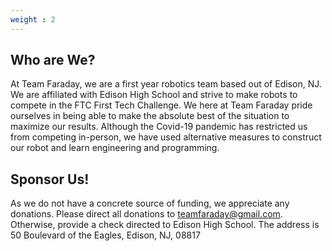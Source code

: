 ```yaml
---
weight : 2
---
```


Who are We?
---
At Team Faraday, we are a first year robotics team based out of Edison, NJ. We are affiliated with Edison High School and strive to make robots to compete in the FTC First Tech Challenge. We here at Team Faraday pride ourselves in being able to make the absolute best of the situation to maximize our results. Although the Covid-19 pandemic has restricted us from competing in-person, we have used alternative measures to construct our robot and learn engineering and programming. 


Sponsor Us!
---
As we do not have a concrete source of funding, we appreciate any donations. Please direct all donations to teamfaraday@gmail.com. Otherwise, provide a check directed to Edison High School. The address is 50 Boulevard of the Eagles, Edison, NJ, 08817

